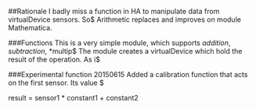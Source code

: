 
##Rationale
I badly miss a function in HA to manipulate data from virtualDevice sensors. So$
Arithmetic replaces and improves on module Mathematica.

###Functions
This is a very simple module, which supports *addition*, *subtraction*, *multip$
The module creates a virtualDevice which hold the result of the operation. As i$

###Experimental function
20150615 Added a calibration function that acts on the first sensor. Its value $

result = sensor1 * constant1 + constant2
